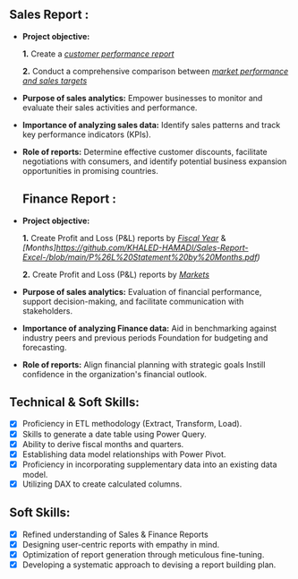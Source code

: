 ## Sales Report :


- **Project objective:** 

    **1.** Create a _[customer performance report](https://github.com/KHALED-HAMADI/Sales-Report-Excel-/blob/main/Customer%20Performance%20Report.pdf)_ 

    **2.** Conduct a comprehensive comparison between _[market performance and sales targets](https://github.com/KHALED-HAMADI/Sales-Report-Excel-/blob/main/Market%20Performance%20vs%20Target%20Report.pdf)_

- **Purpose of sales analytics:** Empower businesses to monitor and evaluate their sales activities and performance.

- **Importance of analyzing sales data:** Identify sales patterns and track key performance indicators (KPIs).

- **Role of reports:** Determine effective customer discounts, facilitate negotiations with consumers, and identify potential business expansion opportunities in promising countries.

  ## Finance Report :

- **Project objective:** 

    **1.** Create Profit and Loss (P&L) reports by _[Fiscal Year](https://github.com/KHALED-HAMADI/Sales-Report-Excel-/blob/main/P%26L%20Statement%20by%20Fiscal%20Year.pdf)_ & _[Months]https://github.com/KHALED-HAMADI/Sales-Report-Excel-/blob/main/P%26L%20Statement%20by%20Months.pdf)_ 

   **2.** Create Profit and Loss (P&L) reports by _[Markets](https://github.com/KHALED-HAMADI/Sales-Report-Excel-/blob/main/P%26L%20Statement%20by%20Markets.pdf)_

- **Purpose of sales analytics:** Evaluation of financial performance, support decision-making, and facilitate communication with stakeholders.

- **Importance of analyzing Finance data:** Aid in benchmarking against industry peers and previous periods Foundation for budgeting and forecasting.

- **Role of reports:** Align financial planning with strategic goals Instill confidence in the organization's financial outlook.

## Technical & Soft Skills:
- [x]	Proficiency in ETL methodology (Extract, Transform, Load).
- [x]	Skills to generate a date table using Power Query.
- [x]	Ability to derive fiscal months and quarters.
- [x]	Establishing data model relationships with Power Pivot.
- [x]	Proficiency in incorporating supplementary data into an existing data model.
- [x]	Utilizing DAX to create calculated columns.

## Soft Skills:
- [x]	Refined understanding of Sales & Finance Reports
- [x]	Designing user-centric reports with empathy in mind.
- [x]	Optimization of report generation through meticulous fine-tuning.
- [x]	Developing a systematic approach to devising a report building plan.

